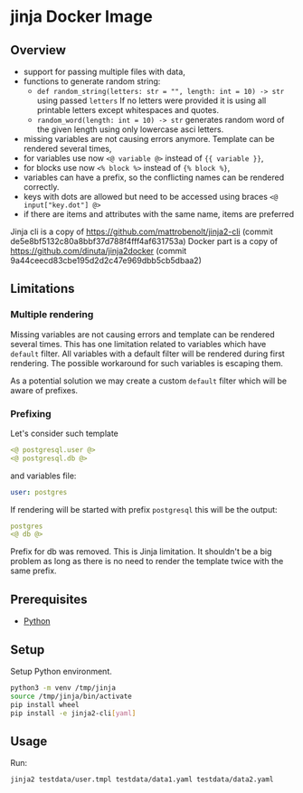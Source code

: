 # jinja Docker Image 

## Overview

* support for passing multiple files with data,
* functions to generate random string:
  - `def random_string(letters: str = "", length: int = 10) -> str`
    using passed `letters`
    If no letters were provided it is using all printable letters
    except whitespaces and quotes.
  - `random_word(length: int = 10) -> str`
    generates random word of the given length using only
    lowercase asci letters.
* missing variables are not causing errors anymore. Template can be rendered
  several times,
* for variables use now `<@ variable @>` instead of `{{ variable }}`,
* for blocks use now `<% block %>` instead of `{% block %}`,
* variables can have a prefix, so the conflicting names can be rendered correctly.
* keys with dots are allowed but need to be accessed using braces `<@ input["key.dot"] @>`
* if there are items and attributes with the same name, items are preferred

Jinja cli is a copy of https://github.com/mattrobenolt/jinja2-cli (commit de5e8bf5132c80a8bbf37d788f4fff4af631753a)
Docker part is a copy of https://github.com/dinuta/jinja2docker (commit 9a44ceecd83cbe195d2d2c47e969dbb5cb5dbaa2)


## Limitations

### Multiple rendering

Missing variables are not causing errors and template can be rendered several times.
This has one limitation related to variables which have `default` filter.
All variables with a default filter will be rendered during first rendering.
The possible workaround for such variables is escaping them.

As a potential solution we may create a custom `default` filter which will be aware of prefixes.

### Prefixing

Let's consider such template

```yaml
<@ postgresql.user @>
<@ postgresql.db @>
```

and variables file:

```yaml
user: postgres
```

If rendering will be started with prefix `postgresql` this will be the output:

```yaml
postgres
<@ db @>
```

Prefix for db was removed. This is Jinja limitation. It shouldn't be a big problem as long
as there is no need to render the template twice with the same prefix.


## Prerequisites

- [Python](https://python.org)

## Setup

Setup Python environment.

```bash
python3 -m venv /tmp/jinja
source /tmp/jinja/bin/activate
pip install wheel
pip install -e jinja2-cli[yaml]
```

## Usage

Run:

```bash
jinja2 testdata/user.tmpl testdata/data1.yaml testdata/data2.yaml
```
